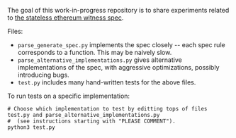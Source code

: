 The goal of this work-in-progress repository is to share experiments related to [the stateless ethereum witness spec](https://github.com/ethereum/stateless-ethereum-specs/blob/master/witness.md).

Files:
* `parse_generate_spec.py` implements the spec closely -- each spec rule corresponds to a function. This may be naively slow.
* `parse_alternative_implementations.py` gives alternative implementations of the spec, with aggressive optimizations, possibly introducing bugs.
* `test.py` includes many hand-written tests for the above files.

To run tests on a specific implementation:
```
# Choose which implementation to test by editting tops of files test.py and parse_alternative_implementations.py
#  (see instructions starting with "PLEASE COMMENT").
python3 test.py
```
